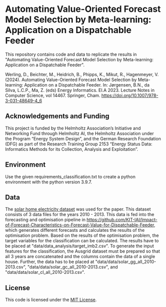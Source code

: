 # Automating Value-Oriented Forecast Model Selection by Meta-learning: Application on a Dispatchable Feeder

This repository contains code and data to replicate the results in "Automating Value-Oriented Forecast Model Selection by Meta-learning: Application on a Dispatchable Feeder". 

Werling, D., Beichter, M., Heidrich, B., Phipps, K., Mikut, R., Hagenmeyer, V. (2024). 
Automating Value-Oriented Forecast Model Selection by Meta-learning: Application on a Dispatchable Feeder. 
In: Jørgensen, B.N., da Silva, L.C.P., Ma, Z. (eds) Energy Informatics. EI.A 2023. Lecture Notes in Computer Science, vol 14467. Springer, Cham. https://doi.org/10.1007/978-3-031-48649-4_6

## Acknowledgements and Funding

This project is funded by the Helmholtz Association’s Initiative and Networking Fund through Helmholtz AI, the Helmholtz Association under the Program “Energy System Design”, 
and the German Research Foundation (DFG) as part of the Research Training Group 2153 “Energy Status Data: Informatics Methods for its Collection, Analysis and Exploitation”.


## Environment

Use the given requirements_classification.txt to create a python environment with the python version 3.9.7.


## Data
 The [solar home electricity dataset](https://www.ausgrid.com.au/Industry/Our-Research/Data-to-share/Solar-home-electricity-data) was used for the paper. This dataset consists of 3 data files for the years 2010 - 2013. 
This data is fed into the forecasting and optimisation pipeline in https://github.com/KIT-IAI/Impact-of-Forecast-Characteristics-on-Forecast-Value-for-Dispatchable-Feeder, which generates different forecasts and calculates the results of the optimisation problem. Based on the results of the optimisation problem, the target variables for the classification can be calculated. The results have to be placed at "data/data_analysis/target_imb2.csv".
To generate the input features for the classification, the Ausgrid dataset must be prepared so that all 3 years are concatenated and the columns contain the data of a single house. Further, the data has to be placed at "data/data/solar_gg_all_2010-2013.csv", "data/data/solar_gc_all_2010-2013.csv", and "data/data/solar_cl_all_2010-2013.csv". 


## License
This code is licensed under the [MIT License](LICENSE).
